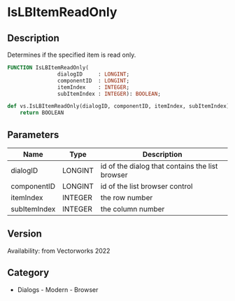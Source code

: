# IsLBItemReadOnly

## Description
Determines if the specified item is read only.

```pascal
FUNCTION IsLBItemReadOnly(
				dialogID     : LONGINT;
				componentID  : LONGINT;
				itemIndex    : INTEGER;
				subItemIndex : INTEGER): BOOLEAN;
```

```python
def vs.IsLBItemReadOnly(dialogID, componentID, itemIndex, subItemIndex):
    return BOOLEAN
```

## Parameters
|Name|Type|Description|
|---|---|---|
|dialogID|LONGINT|id of the dialog that contains the list browser|
|componentID|LONGINT|id of the list browser control|
|itemIndex|INTEGER|the row number|
|subItemIndex|INTEGER|the column number|

## Version
Availability: from Vectorworks 2022

## Category
* Dialogs - Modern - Browser

